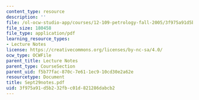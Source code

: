 ```yaml
---
content_type: resource
description: ''
file: /ol-ocw-studio-app/courses/12-109-petrology-fall-2005/3f975a91d5b232fbc01d821286dabcb2_Sept29notes.pdf
file_size: 180458
file_type: application/pdf
learning_resource_types:
- Lecture Notes
license: https://creativecommons.org/licenses/by-nc-sa/4.0/
ocw_type: OCWFile
parent_title: Lecture Notes
parent_type: CourseSection
parent_uid: f5b77fac-870c-7e61-1ec9-10cd30e2a62e
resourcetype: Document
title: Sept29notes.pdf
uid: 3f975a91-d5b2-32fb-c01d-821286dabcb2
---
```

